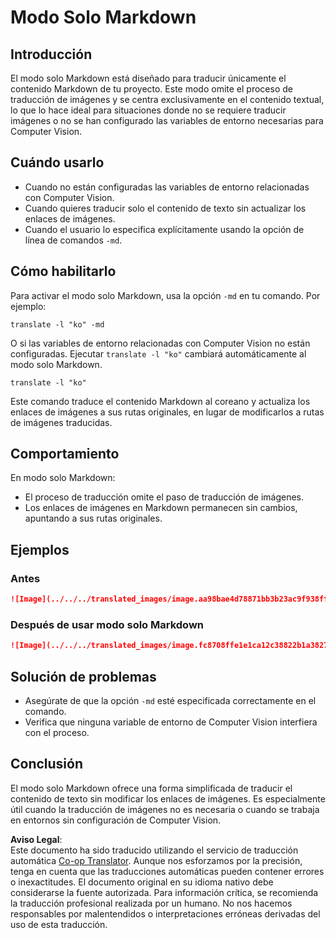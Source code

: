 <!--
CO_OP_TRANSLATOR_METADATA:
{
  "original_hash": "9b1b247a8d0f1736459e0e9ede0d9c92",
  "translation_date": "2025-06-12T11:35:46+00:00",
  "source_file": "getting_started/markdown-only-mode.md",
  "language_code": "es"
}
-->
# Modo Solo Markdown

## Introducción
El modo solo Markdown está diseñado para traducir únicamente el contenido Markdown de tu proyecto. Este modo omite el proceso de traducción de imágenes y se centra exclusivamente en el contenido textual, lo que lo hace ideal para situaciones donde no se requiere traducir imágenes o no se han configurado las variables de entorno necesarias para Computer Vision.

## Cuándo usarlo
- Cuando no están configuradas las variables de entorno relacionadas con Computer Vision.
- Cuando quieres traducir solo el contenido de texto sin actualizar los enlaces de imágenes.
- Cuando el usuario lo especifica explícitamente usando la opción de línea de comandos `-md`.

## Cómo habilitarlo
Para activar el modo solo Markdown, usa la opción `-md` en tu comando. Por ejemplo:
```
translate -l "ko" -md
```

O si las variables de entorno relacionadas con Computer Vision no están configuradas. Ejecutar `translate -l "ko"` cambiará automáticamente al modo solo Markdown.

```
translate -l "ko"
```

Este comando traduce el contenido Markdown al coreano y actualiza los enlaces de imágenes a sus rutas originales, en lugar de modificarlos a rutas de imágenes traducidas.

## Comportamiento
En modo solo Markdown:
- El proceso de traducción omite el paso de traducción de imágenes.
- Los enlaces de imágenes en Markdown permanecen sin cambios, apuntando a sus rutas originales.

## Ejemplos
### Antes
```markdown
![Image](../../../translated_images/image.aa98bae4d78871bb3b23ac9f938ff86539da4cd6fb4c52dafedc4665135c3d61.es.png)
```
### Después de usar modo solo Markdown
```markdown
![Image](../../../translated_images/image.fc8708ffe1e1ca12c38822b1a382726da4b232025d1daa8a50ab75c8635d0c4a.es.png)
```

## Solución de problemas
- Asegúrate de que la opción `-md` esté especificada correctamente en el comando.
- Verifica que ninguna variable de entorno de Computer Vision interfiera con el proceso.

## Conclusión
El modo solo Markdown ofrece una forma simplificada de traducir el contenido de texto sin modificar los enlaces de imágenes. Es especialmente útil cuando la traducción de imágenes no es necesaria o cuando se trabaja en entornos sin configuración de Computer Vision.

**Aviso Legal**:  
Este documento ha sido traducido utilizando el servicio de traducción automática [Co-op Translator](https://github.com/Azure/co-op-translator). Aunque nos esforzamos por la precisión, tenga en cuenta que las traducciones automáticas pueden contener errores o inexactitudes. El documento original en su idioma nativo debe considerarse la fuente autorizada. Para información crítica, se recomienda la traducción profesional realizada por un humano. No nos hacemos responsables por malentendidos o interpretaciones erróneas derivadas del uso de esta traducción.